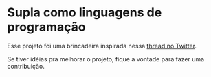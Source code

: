 # Supla como linguagens de programação
Esse projeto foi uma brincadeira inspirada nessa [thread no Twitter](https://twitter.com/socorrotoaqui/status/1343922591124385792).

Se tiver idéias pra melhorar o projeto, fique a vontade para fazer uma contribuição.
